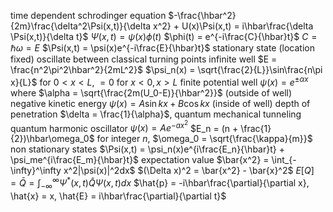 time dependent schrodinger equation
	$-\frac{\hbar^2}{2m}\frac{\delta^2\Psi(x,t)}{\delta x^2} + U(x)\Psi(x,t) = i\hbar\frac{\delta \Psi(x,t)}{\delta t}$
	$\Psi(x,t) = \psi(x)\phi(t)$
		$\phi(t) = e^{-i\frac{C}{\hbar}t}$
		$C = \hbar\omega = E$
		$\Psi(x,t) = \psi(x)e^{-i\frac{E}{\hbar}t}$
		stationary state (location fixed)
		oscillate between classical turning points
	infinite well
		$E = \frac{n^2\pi^2\hbar^2}{2mL^2}$
		$\psi_n(x) = \sqrt{\frac{2}{L}}\sin\frac{n\pi x}{L}$ for $0<x<L$, $=0$ for $x<0,x>L$
	finite potential well
		$\psi(x) = e^{\pm \alpha x}$ where $\alpha = \sqrt{\frac{2m(U_0-E)}{\hbar^2}}$ (outside of well)
			negative kinetic energy
		$\psi(x) = A\sin{kx} + B\cos{kx}$ (inside of well)
		depth of penetration $\delta = \frac{1}{\alpha}$, quantum mechanical tunneling
		quantum harmonic oscillator
			$\psi(x)=Ae^{-ax^2}$
			$E_n = (n + \frac{1}{2})\hbar\omega_0$ for integer $n$, $\omega_0 = \sqrt{\frac{\kappa}{m}}$
	non stationary states
		$\Psi(x,t) = \psi_n(x)e^{i\frac{E_n}{\hbar}t} + \psi_me^{i\frac{E_m}{\hbar}t}$
	expectation value
		$\bar{x^2} = \int_{-\infty}^\infty x^2|\psi(x)|^2dx$
		$(\Delta x)^2 = \bar{x^2} - \bar{x}^2$
		$E[Q] = \bar{Q} = \int_{-\infty}^\infty \Psi^*(x,t)\hat{Q}\Psi(x,t)dx$
		$\hat{p} = -i\hbar\frac{\partial}{\partial x}, \hat{x} = x, \hat{E} = i\hbar\frac{\partial}{\partial t}$